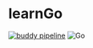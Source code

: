 # learnGo
[![buddy pipeline](https://app.buddy.works/hgoodwin617/learngo/pipelines/pipeline/306856/badge.svg?token=91df69ae4e370fe4c38074507c576cda7e1612fac608bec9eccc0f870a0e74bf "buddy pipeline")](https://app.buddy.works/hgoodwin617/learngo/pipelines/pipeline/306856)
![Go](https://github.com/ClariNerd617/learnGo/workflows/Go/badge.svg)